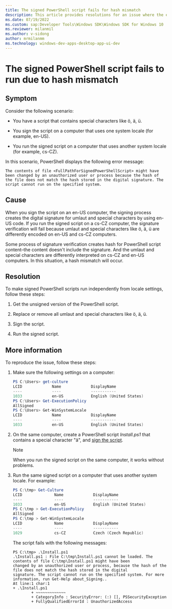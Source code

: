 ```yaml
---
title: The signed PowerShell script fails for hash mismatch
description: This article provides resolutions for an issue where the execution of signed PowerShell script fails with error message.
ms.date: 07/19/2022
ms.custom: sap:Developer Tools\Windows SDK\Windows SDK for Windows 10
ms.reviewer: milanmil
ms.author: v-sidong
author: mrmilanmm
ms.technology: windows-dev-apps-desktop-app-ui-dev
---
```

#  The signed PowerShell script fails to run due to hash mismatch

## Symptom

Consider the following scenario:

- You have a script that contains special characters like ö, ä, ü.

- You sign the script on a computer that uses one system locale (for example, en-US).

- You run the signed script on a computer that uses another system locale (for example, cs-CZ).

In this scenario, PowerShell displays the following error message:

```Output
The contents of file <FullPathForSignedPowerShellScript> might have been changed by an unauthorized user or process because the hash of the file does not match the hash stored in the digital signature. The script cannot run on the specified system.
```

## Cause

When you sign the script on an en-US computer, the signing process creates the digital signature for umlaut and special characters by using en-US code. If you run the signed script on a cs-CZ computer, the signature verification will fail because umlaut and special characters like ö, ä, ü are differently encoded on en-US and cs-CZ computers.

Some process of signature verification creates hash for PowerShell script content&ndash;the content doesn't include the signature. And the umlaut and special characters are differently interpreted on cs-CZ and en-US computers. In this situation, a hash mismatch will occur.

## Resolution

To make signed PowerShell scripts run independently from locale settings, follow these steps:

1. Get the unsigned version of the PowerShell script.

1. Replace or remove all umlaut and special characters like ö, ä, ü.

1. Sign the script.

1. Run the signed script.

## More information

To reproduce the issue, follow these steps:

1. Make sure the following settings on a computer:

    ```powershell
    PS C:\Users> get-culture
    LCID             Name             DisplayName
    ----             ----             ----------- 
    1033             en-US            English (United States)
    PS C:\Users> Get-ExecutionPolicy
    AllSigned
    PS C:\Users> Get-WinSystemLocale 
    LCID             Name             DisplayName  
    ----             ----             -----------  
    1033             en-US            English (United States)
    ```

1. On the same computer, create a PowerShell script *Install.ps1* that contains a special character "ä", and [sign the script](/powershell/module/microsoft.powershell.core/about/about_signing#sign-a-script).

    > [!NOTE]
    > When you run the signed script on the same computer, it works without problems.

1. Run the same signed script on a computer that uses another system locale. For example:

    ```powershell
    PS C:\tmp> Get-Culture
    LCID              Name             DisplayName
    ----              ----             -----------
    1033              en-US            English (United States)
    PS C:\tmp > Get-ExecutionPolicy
    AllSigned
    PS C:\tmp > Get-WinSystemLocale
    LCID              Name             DisplayName
    ----              ----             -----------
    1029              cs-CZ            Czech (Czech Republic)
    ```

    The script fails with the following messages:

    ```Output
    PS C:\tmp> .\Install.ps1  
    .\Install.ps1 : File C:\tmp\Install.ps1 cannot be loaded. The contents of file C:\tmp\Install.ps1 might have been
    changed by an unauthorized user or process, because the hash of the file does not match the hash stored in the digital
    signature. The script cannot run on the specified system. For more information, run Get-Help about_Signing..  
    At line:1 char:1  
    + .\Install.ps1  
            + ~~~~~~~~~~~~~  
            + CategoryInfo : SecurityError: (:) [], PSSecurityException  
            + FullyQualifiedErrorId : UnauthorizedAccess  
    ```
